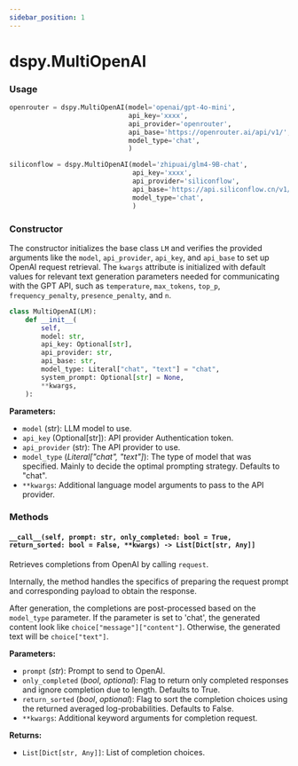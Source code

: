 ```yaml
---
sidebar_position: 1
---
```


# dspy.MultiOpenAI

### Usage

```python
openrouter = dspy.MultiOpenAI(model='openai/gpt-4o-mini', 
                              api_key='xxxx',
                              api_provider='openrouter',
                              api_base='https://openrouter.ai/api/v1/',
                              model_type='chat',
                              )

siliconflow = dspy.MultiOpenAI(model='zhipuai/glm4-9B-chat', 
                               api_key='xxxx',
                               api_provider='siliconflow',
                               api_base='https://api.siliconflow.cn/v1/',
                               model_type='chat',
                               )
```

### Constructor

The constructor initializes the base class `LM` and verifies the provided arguments like the `model`, `api_provider`, `api_key`, and `api_base` to set up OpenAI request retrieval. The `kwargs` attribute is initialized with default values for relevant text generation parameters needed for communicating with the GPT API, such as `temperature`, `max_tokens`, `top_p`, `frequency_penalty`, `presence_penalty`, and `n`.

```python
class MultiOpenAI(LM):
    def __init__(
        self,
        model: str,
        api_key: Optional[str],
        api_provider: str,
        api_base: str,
        model_type: Literal["chat", "text"] = "chat",
        system_prompt: Optional[str] = None,
        **kwargs,
    ):
```



**Parameters:** 
- `model` (str): LLM model to use.
- `api_key` (Optional[str]): API provider Authentication token.
- `api_provider` (str): The API provider to use.
- `model_type` (_Literal["chat", "text"]_): The type of model that was specified. Mainly to decide the optimal prompting strategy. Defaults to "chat".
- `**kwargs`: Additional language model arguments to pass to the API provider.

### Methods

#### `__call__(self, prompt: str, only_completed: bool = True, return_sorted: bool = False, **kwargs) -> List[Dict[str, Any]]`

Retrieves completions from OpenAI by calling `request`. 

Internally, the method handles the specifics of preparing the request prompt and corresponding payload to obtain the response.

After generation, the completions are post-processed based on the `model_type` parameter. If the parameter is set to 'chat', the generated content look like `choice["message"]["content"]`. Otherwise, the generated text will be `choice["text"]`.

**Parameters:**
- `prompt` (_str_): Prompt to send to OpenAI.
- `only_completed` (_bool_, _optional_): Flag to return only completed responses and ignore completion due to length. Defaults to True.
- `return_sorted` (_bool_, _optional_): Flag to sort the completion choices using the returned averaged log-probabilities. Defaults to False.
- `**kwargs`: Additional keyword arguments for completion request.

**Returns:**
- `List[Dict[str, Any]]`: List of completion choices.